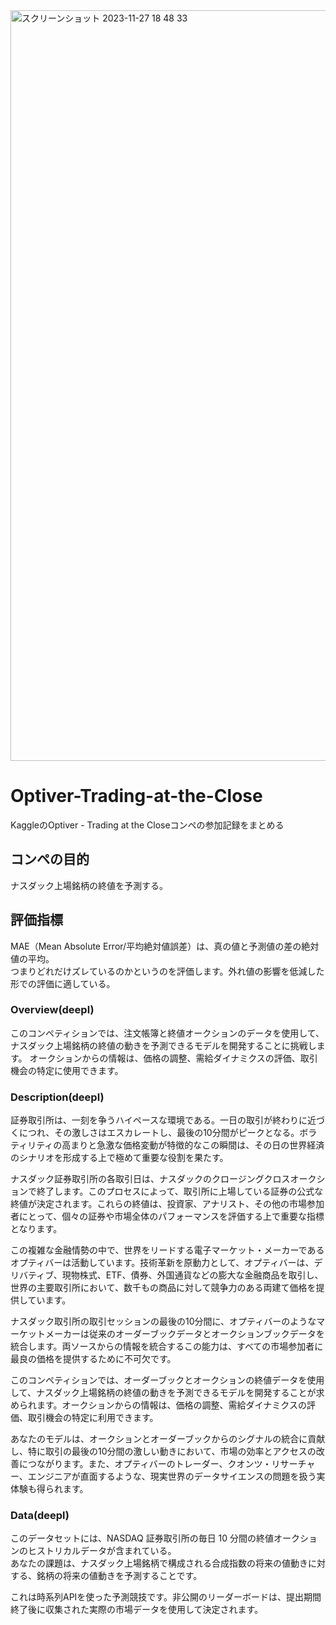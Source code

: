 <img width="1201" alt="スクリーンショット 2023-11-27 18 48 33" src="https://github.com/aaaa383/Optiver---Trading-at-the-Close/assets/58076642/5d37e6cd-b964-421e-ae92-c5983a74bce4">

# Optiver-Trading-at-the-Close
KaggleのOptiver - Trading at the Closeコンペの参加記録をまとめる

## コンペの目的
ナスダック上場銘柄の終値を予測する。

## 評価指標
MAE（Mean Absolute Error/平均絶対値誤差）は、真の値と予測値の差の絶対値の平均。  
つまりどれだけズレているのかというのを評価します。外れ値の影響を低減した形での評価に適している。

### Overview(deepl)
このコンペティションでは、注文帳簿と終値オークションのデータを使用して、ナスダック上場銘柄の終値の動きを予測できるモデルを開発することに挑戦します。
オークションからの情報は、価格の調整、需給ダイナミクスの評価、取引機会の特定に使用できます。

### Description(deepl)
証券取引所は、一刻を争うハイペースな環境である。一日の取引が終わりに近づくにつれ、その激しさはエスカレートし、最後の10分間がピークとなる。ボラティリティの高まりと急激な価格変動が特徴的なこの瞬間は、その日の世界経済のシナリオを形成する上で極めて重要な役割を果たす。

ナスダック証券取引所の各取引日は、ナスダックのクロージングクロスオークションで終了します。このプロセスによって、取引所に上場している証券の公式な終値が決定されます。これらの終値は、投資家、アナリスト、その他の市場参加者にとって、個々の証券や市場全体のパフォーマンスを評価する上で重要な指標となります。

この複雑な金融情勢の中で、世界をリードする電子マーケット・メーカーであるオプティバーは活動しています。技術革新を原動力として、オプティバーは、デリバティブ、現物株式、ETF、債券、外国通貨などの膨大な金融商品を取引し、世界の主要取引所において、数千もの商品に対して競争力のある両建て価格を提供しています。

ナスダック取引所の取引セッションの最後の10分間に、オプティバーのようなマーケットメーカーは従来のオーダーブックデータとオークションブックデータを統合します。両ソースからの情報を統合するこの能力は、すべての市場参加者に最良の価格を提供するために不可欠です。

このコンペティションでは、オーダーブックとオークションの終値データを使用して、ナスダック上場銘柄の終値の動きを予測できるモデルを開発することが求められます。オークションからの情報は、価格の調整、需給ダイナミクスの評価、取引機会の特定に利用できます。

あなたのモデルは、オークションとオーダーブックからのシグナルの統合に貢献し、特に取引の最後の10分間の激しい動きにおいて、市場の効率とアクセスの改善につながります。また、オプティバーのトレーダー、クオンツ・リサーチャー、エンジニアが直面するような、現実世界のデータサイエンスの問題を扱う実体験も得られます。


### Data(deepl)
このデータセットには、NASDAQ 証券取引所の毎日 10 分間の終値オークションのヒストリカルデータが含まれている。  
あなたの課題は、ナスダック上場銘柄で構成される合成指数の将来の値動きに対する、銘柄の将来の値動きを予測することです。

これは時系列APIを使った予測競技です。非公開のリーダーボードは、提出期間終了後に収集された実際の市場データを使用して決定されます。


